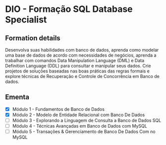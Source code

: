 # DIO - Formação SQL Database Specialist

## Formation details
Desenvolva suas habilidades com banco de dados, aprenda como modelar uma base de dados de acordo com necessidades de negócios, aprenda a trabalhar com comandos Data Manipulation Language (DML) e Data Definition Language (DDL) para consultar e manipular seus dados. Crie projetos de soluções baseadas nas boas práticas das regras formais e explore técnicas de Recuperação e Controle de Concorrência em Banco de dados.

## Ementa

- [x] Módulo 1 - Fundamentos de Banco de Dados
- [x] Módulo 2 - Modelo de Entidade Relacional com Banco De Dados
- [ ] Módulo 3 - Explorando a Linguagem de Consulta a Banco de Dados SQL
- [ ] Módulo 4 - Técnicas Avançadas em Banco de Dados com MySQL
- [ ] Módulo 5 - Transações & Gerenciamento de Banco De Dados Com no MySQL
